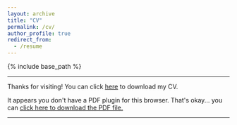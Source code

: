 ```yaml
---
layout: archive
title: "CV"
permalink: /cv/
author_profile: true
redirect_from:
  - /resume
--- 
```


{% include base_path %}

<hr>

Thanks for visiting! You can click <a href="/files/CV_Fu_20241021.pdf" download="CV_Fu">here</a> to download my CV.
<object width="350" height="400" type="application/pdf" data="/files/CV_Fu_20241021.pdf?#zoom=90&scrollbar=0&toolbar=0&navpanes=0">
    <p>It appears you don't have a PDF plugin for this browser. That's okay... you can <a href="/files/CV_Fu_20241021.pdf" download="CV_Fu">click here to
  download the PDF file.</a></p>
</object>

<hr>

<html>
<head>
<title>Font Awesome Icons</title>
<meta name="viewport" content="width=device-width, initial-scale=1">
<link rel="stylesheet" href="https://cdnjs.cloudflare.com/ajax/libs/font-awesome/4.7.0/css/font-awesome.min.css">
</head>
<body>

<br>

</body>
</html> 
